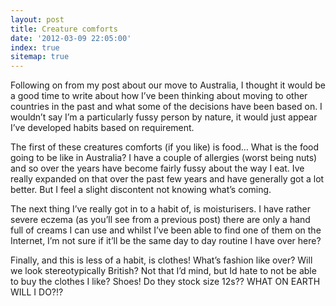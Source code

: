 ```yaml
---
layout: post
title: Creature comforts
date: '2012-03-09 22:05:00'
index: true
sitemap: true
---
```


Following on from my post about our move to Australia, I thought it would be a good time to write about how I’ve been thinking about moving to other countries in the past and what some of the decisions have been based on. I wouldn’t say I’m a particularly fussy person by nature, it would just appear I’ve developed habits based on requirement.

The first of these creatures comforts (if you like) is food… What is the food going to be like in Australia? I have a couple of allergies (worst being nuts) and so over the years have become fairly fussy about the way I eat. Ive really expanded on that over the past few years and have generally got a lot better. But I feel a slight discontent not knowing what’s coming.

The next thing I’ve really got in to a habit of, is moisturisers. I have rather severe eczema (as you’ll see from a previous post) there are only a hand full of creams I can use and whilst I’ve been able to find one of them on the Internet, I’m not sure if it’ll be the same day to day routine I have over here?

Finally, and this is less of a habit, is clothes! What’s fashion like over? Will we look stereotypically British? Not that I’d mind, but Id hate to not be able to buy the clothes I like? Shoes! Do they stock size 12s?? WHAT ON EARTH WILL I DO?!?


